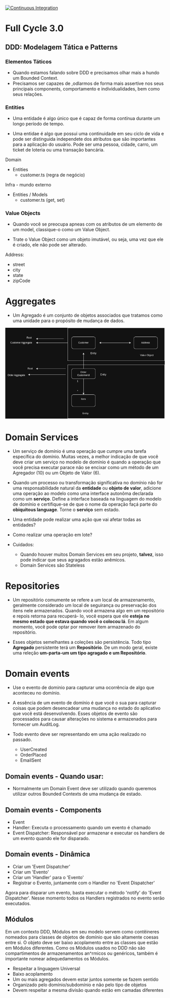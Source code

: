 [![Continuous Integration](https://github.com/williamkoller/fc3-ddd-tactical-modeling-patterns/actions/workflows/continuous-integration.yml/badge.svg)](https://github.com/williamkoller/fc3-ddd-tactical-modeling-patterns/actions/workflows/continuous-integration.yml)

# Full Cycle 3.0

## DDD: Modelagem Tática e Patterns

### Elementos Táticos

- Quando estamos falando sobre DDD e precisamos olhar mais a hundo um Bounded Context.
- Precisamos ser capazes de ,odlarmos de forma mais assertive nos seus principais
  components, comportamento e individualidades, bem como seus relações.

### Entities

- Uma entidade é algo único que é capaz de forma contínua durante um longo período de tempo.

- Uma entidae é algo que possui uma continuidade em seu ciclo de vida e
  pode ser distinguida independete dos atributos que são importantes para a aplicação do usuário.
  Pode ser uma pessoa, cidade, carro, um ticket de loteria ou uma transação bancária.

Domain

- Entities
  - customer.ts (regra de negócio)

Infra - mundo externo

- Entities / Models
  - customer.ts (get, set)

### Value Objects

- Quando você se preocupa apneas com os atributos de um elemento de um
  model, classique-o como um Value Object.

- Trate o Value Object como um objeto imutável, ou seja, uma vez que ele é criado, ele não pode ser alterado.

Address:

- street
- city
- state
- zipCode

# Aggregates

- Um Agregado é um conjunto de objetos associados que tratamos
  como uma unidade para o propósito de mudança de dados.

<p align="center">
  <a href="">
    <img src="./resources/aggragates.drawio.png">
  </a>
</p>

# Domain Services
- Um serviço de domínio é uma operação que cumpre uma tarefa
 específica do domínio. Muitas vezes, a melhor indicação de que você deve
 criar um serviço no modelo de domínio é quando a operação que você
 precisa executar parace não se encixar como um método de um Agregador
 (10) ou um Objeto de Valor (6).

- Quando um processo ou transformação significativa no domínio não for uma
responsabilidade natural da **entidade** ou **objeto de valor**, adicione
uma operação ao modelo como uma interface autonôma declarada como um
**serviço**. Define a interface baseada na linguagem do modelo de domínio e 
certifique-se de que o nome da operação façá parte do **obiquitous language**.
Torne o **serviço** sem estado.

- Uma entidade pode realizar uma ação que vai afetar todas as entidades?
- Como realizar uma operação em lote?

- Cuidados:
  - Quando houver muitos Domain Services em seu projeto, **talvez**, isso pode
  indicar que seus agragados estão anêmicos.
  - Domain Services são Stateless

# Repositories

- Um repositório comumente se refere a um local de armazenamento, geralmente
considerado um local de seguirança ou preservação dos itens nele armazenados.
Quando você armazena algo em um repositório e repois retorna para recuperá-
lo, você espera que ele **esteja no mesmo estado que estava quando você o 
colocou lá**. Em algum momento, você pode optar por remover item armazenado do repositório.

- Esses objetos semelhantes a coleções são persistência. Todo tipo
**Agregado** persistente terá um **Repositório**. De um modo geral, existe uma
releção **um-parta-um um tipo agragado e um Repositório**.

# Domain events

- Use o evento de dominio para capturar uma ocorrência de algo que aconteceu no domínio.

- A essência de um evento de domínio é que você o sua para capturar coisas que
podem desencadear uma mudança no estado do aplicativo que você está
desenvolvendo. Esses objetos de evento são processados para causar
alterações no sistema e armazenados para fornecer um AuditLog.

- Todo evento deve ser representando em uma ação realizado no passado.
  - UserCreated
  - OrderPlaced
  - EmailSent

## Domain events - Quando usar:
- Normalmente um Domain Event deve ser utilizado quando queremos utilizar
  outros Bounded Contexts de uma mudança de estado.

## Domain events - Components

- Event
- Handler: Executa o processamento quando um evento é chamado
- Event Dispatcher: Responsável por armazenar e executar os handlers de um
evento quando ele for disparado.

## Domain events - Dinâmica
- Criar um 'Event Dispatcher'
- Criar um 'Evento'
- Criar um 'Handler' para o 'Evento'
- Registrar o Evento, juntamente com o Handler no 'Event Dispatcher'

Agora para disparar um evento, basta executar o método 'notify' do 'Event Dispatcher'.
Nesse momento todos os Handlers registrados no evento serão executados.

## Módulos

Em um contexto DDD, Módulos em seu modelo servem como contêineres
nomeados para classes de objetos de domínio que são altamente coesas 
entre si. O objeto deve ser baixo acoplamento entre as classes que estão em Módulos 
diferentes. Como os Módulos usados no DDD não são compartimentos
de armazenamentos an^rmicos ou genéricos, também é importante nomear 
adequedamentos os Módulos.

- Respeitar a linguagem Universal
- Baixo acoplamento
- Um ou mais agregados devem estar juntos somente se fazem sentido
- Organizado pelo domínio/subdomínio e não pelo tipo de objetos
- Devem respeitar a mesma divisão quando estão em camadas diferentes